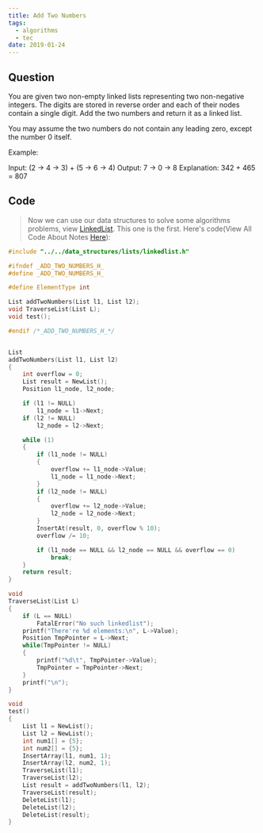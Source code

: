 ```yaml
---
title: Add Two Numbers
tags:
  - algorithms
  - tec
date: 2019-01-24
---
```


## Question

You are given two non-empty linked lists representing two non-negative integers. The digits are stored in reverse order and each of their nodes contain a single digit. Add the two numbers and return it as a linked list.

You may assume the two numbers do not contain any leading zero, except the number 0 itself.

Example:

Input: (2 -> 4 -> 3) + (5 -> 6 -> 4)
Output: 7 -> 0 -> 8
Explanation: 342 + 465 = 807

## Code

> Now we can use our data structures to solve some algorithms problems, view [LinkedList](https://sherlockblaze.com/2019/01/21/computer_science/data_structures/LinkedList/). This one is the first. Here's code(View All Code About Notes [Here](https://github.com/sherlockblaze/all_knowledge_review)):

```c
#include "../../data_structures/lists/linkedlist.h"

#ifndef _ADD_TWO_NUMBERS_H_
#define _ADD_TWO_NUMBERS_H_

#define ElementType int

List addTwoNumbers(List l1, List l2);
void TraverseList(List L);
void test();

#endif /*_ADD_TWO_NUMBERS_H_*/


List
addTwoNumbers(List l1, List l2)
{
	int overflow = 0;
	List result = NewList();
	Position l1_node, l2_node;

	if (l1 != NULL)
		l1_node = l1->Next;
	if (l2 != NULL)
		l2_node = l2->Next;

	while (1)
	{
		if (l1_node != NULL)
		{
			overflow += l1_node->Value;
			l1_node = l1_node->Next;
		}
		if (l2_node != NULL)
		{
			overflow += l2_node->Value;
			l2_node = l2_node->Next;
		}
		InsertAt(result, 0, overflow % 10);
		overflow /= 10;

		if (l1_node == NULL && l2_node == NULL && overflow == 0)
			break;
	}
	return result;
}

void
TraverseList(List L)
{
	if (L == NULL)
		FatalError("No such linkedlist");
	printf("There're %d elements:\n", L->Value);
	Position TmpPointer = L->Next;
	while(TmpPointer != NULL)
	{
		printf("%d\t", TmpPointer->Value);
		TmpPointer = TmpPointer->Next;
	}
	printf("\n");
}

void
test()
{
	List l1 = NewList();
	List l2 = NewList();
	int num1[] = {5};
	int num2[] = {5};
	InsertArray(l1, num1, 1);
	InsertArray(l2, num2, 1);
	TraverseList(l1);
	TraverseList(l2);
	List result = addTwoNumbers(l1, l2);
	TraverseList(result);
	DeleteList(l1);
	DeleteList(l2);
	DeleteList(result);
}
```
